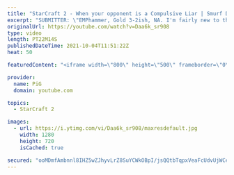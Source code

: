 ```yaml
---
title: "StarCraft 2 - When your opponent is a Compulsive Liar | Smurf Detective #6"
excerpt: "SUBMITTER: \"EMPhammer, Gold 3-2ish, NA. I'm fairly new to the game, about 4-5ish months of experience, and my main account \"Wariosniper\" is a Gold 3 Terran currently on NA but I almost always play unranked due to ladder anxiety and I actually think I'd probably be in Plat-ish if I laddered more often."
originalUrl: https://youtube.com/watch?v=Daa6k_sr908
type: video
length: PT22M14S
publishedDateTime: 2021-10-04T11:51:22Z
heat: 50

featuredContent: "<iframe width=\"800\" height=\"500\" frameborder=\"0\" src=\"https://www.youtube.com/embed/Daa6k_sr908\" allow=\"accelerometer; autoplay; encrypted-media; gyroscope; picture-in-picture\" allowfullscreen></iframe>"

provider:
  name: PiG
  domain: youtube.com

topics:
  - StarCraft 2

images:
  - url: https://i.ytimg.com/vi/Daa6k_sr908/maxresdefault.jpg
    width: 1280
    height: 720
    isCached: true

secured: "ooMDmfAmbnnl8IHZ5wZJhyvLrZ8SuYCWkOBpI/jsQQtbTqpxVeaFcUdvUjWCe9VIqvjCmXuN8+84LzWCHIkvAveGxIEJxgIgCraakEPuymOs/RV4gDkivy5+HuO3++CDZzpaHCmPBk9PgSgqkgD2xft3JRb5VADATwRdkSpqMK97SX4vTIxppteAKVKXL4PlYMXO89Z7IPZzlyo+bLhuD+igLRt3ldGel0DNmXu98teDP7/3NM2w5JgFLFro3iKeuSNq7o/3fFMRT18/exsCfEbS/tGrMJ5R48R6i2cDnCFdlT72Tu74D70Txh+PT0Ot9kXSkQu+dP1NoEsbrDl0Rdip/LjxTIXq99EO79qKGA8rfnymX9NmMqaTzq1HwKzmeJxEfeGycu9YUXgogBTVeACKGfcZVJKAXX2DqOEVHOg=;OZD97ZMGncK1BE8abtIkZQ=="
---
```


